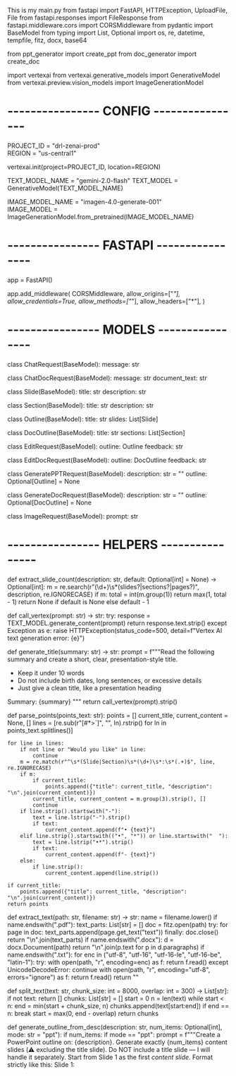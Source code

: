 This is my main.py
from fastapi import FastAPI, HTTPException, UploadFile, File
from fastapi.responses import FileResponse
from fastapi.middleware.cors import CORSMiddleware
from pydantic import BaseModel
from typing import List, Optional
import os, re, datetime, tempfile, fitz, docx, base64

from ppt_generator import create_ppt
from doc_generator import create_doc

import vertexai
from vertexai.generative_models import GenerativeModel
from vertexai.preview.vision_models import ImageGenerationModel

# ---------------- CONFIG ----------------
PROJECT_ID = "drl-zenai-prod"  
REGION = "us-central1"

vertexai.init(project=PROJECT_ID, location=REGION)

TEXT_MODEL_NAME = "gemini-2.0-flash"
TEXT_MODEL = GenerativeModel(TEXT_MODEL_NAME)

IMAGE_MODEL_NAME = "imagen-4.0-generate-001"  
IMAGE_MODEL = ImageGenerationModel.from_pretrained(IMAGE_MODEL_NAME)

# ---------------- FASTAPI ----------------
app = FastAPI()

app.add_middleware(
    CORSMiddleware,
    allow_origins=["*"],
    allow_credentials=True,
    allow_methods=["*"],
    allow_headers=["*"],
)

# ---------------- MODELS ----------------
class ChatRequest(BaseModel):
    message: str

class ChatDocRequest(BaseModel):
    message: str
    document_text: str

class Slide(BaseModel):
    title: str
    description: str

class Section(BaseModel):
    title: str
    description: str

class Outline(BaseModel):
    title: str
    slides: List[Slide]

class DocOutline(BaseModel):
    title: str
    sections: List[Section]

class EditRequest(BaseModel):
    outline: Outline
    feedback: str

class EditDocRequest(BaseModel):
    outline: DocOutline
    feedback: str

class GeneratePPTRequest(BaseModel):
    description: str = ""
    outline: Optional[Outline] = None

class GenerateDocRequest(BaseModel):
    description: str = ""
    outline: Optional[DocOutline] = None

class ImageRequest(BaseModel):
    prompt: str


# ---------------- HELPERS ----------------
def extract_slide_count(description: str, default: Optional[int] = None) -> Optional[int]:
    m = re.search(r"(\d+)\s*(slides?|sections?|pages?)", description, re.IGNORECASE)
    if m:
        total = int(m.group(1))
        return max(1, total - 1)
    return None if default is None else default - 1

def call_vertex(prompt: str) -> str:
    try:
        response = TEXT_MODEL.generate_content(prompt)
        return response.text.strip()
    except Exception as e:
        raise HTTPException(status_code=500, detail=f"Vertex AI text generation error: {e}")

def generate_title(summary: str) -> str:
    prompt = f"""Read the following summary and create a short, clear, presentation-style title.
- Keep it under 10 words
- Do not include birth dates, long sentences, or excessive details
- Just give a clean title, like a presentation heading

Summary:
{summary}
"""
    return call_vertex(prompt).strip()

def parse_points(points_text: str):
    points = []
    current_title, current_content = None, []
    lines = [re.sub(r"[#*>`]", "", ln).rstrip() for ln in points_text.splitlines()]

    for line in lines:
        if not line or "Would you like" in line:
            continue
        m = re.match(r"^\s*(Slide|Section)\s*(\d+)\s*:\s*(.+)$", line, re.IGNORECASE)
        if m:
            if current_title:
                points.append({"title": current_title, "description": "\n".join(current_content)})
            current_title, current_content = m.group(3).strip(), []
            continue
        if line.strip().startswith("-"):
            text = line.lstrip("-").strip()
            if text:
                current_content.append(f"• {text}")
        elif line.strip().startswith(("•", "*")) or line.startswith("  "):
            text = line.lstrip("•*").strip()
            if text:
                current_content.append(f"- {text}")
        else:
            if line.strip():
                current_content.append(line.strip())

    if current_title:
        points.append({"title": current_title, "description": "\n".join(current_content)})
    return points

def extract_text(path: str, filename: str) -> str:
    name = filename.lower()
    if name.endswith(".pdf"):
        text_parts: List[str] = []
        doc = fitz.open(path)
        try:
            for page in doc:
                text_parts.append(page.get_text("text"))
        finally:
            doc.close()
        return "\n".join(text_parts)
    if name.endswith(".docx"):
        d = docx.Document(path)
        return "\n".join(p.text for p in d.paragraphs)
    if name.endswith(".txt"):
        for enc in ("utf-8", "utf-16", "utf-16-le", "utf-16-be", "latin-1"):
            try:
                with open(path, "r", encoding=enc) as f:
                    return f.read()
            except UnicodeDecodeError:
                continue
        with open(path, "r", encoding="utf-8", errors="ignore") as f:
            return f.read()
    return ""

def split_text(text: str, chunk_size: int = 8000, overlap: int = 300) -> List[str]:
    if not text:
        return []
    chunks: List[str] = []
    start = 0
    n = len(text)
    while start < n:
        end = min(start + chunk_size, n)
        chunks.append(text[start:end])
        if end == n:
            break
        start = max(0, end - overlap)
    return chunks

def generate_outline_from_desc(description: str, num_items: Optional[int], mode: str = "ppt"):
    if num_items:
        if mode == "ppt":
            prompt = f"""Create a PowerPoint outline on: {description}.
Generate exactly {num_items} content slides (⚠️ excluding the title slide).
Do NOT include a title slide — I will handle it separately.
Start from Slide 1 as the first *content slide*.
Format strictly like this:
Slide 1: <Title>
- Bullet
- Bullet
- Bullet
"""
        else:
            prompt = f"""Create a detailed Document outline on: {description}.
Generate exactly {num_items} sections (treat each section as roughly one page).
Each section should have:
- A section title
- 2–3 descriptive paragraphs (5–7 sentences each).
Do NOT use bullet points.
Format strictly like this:
Section 1: <Title>
<Paragraph 1>
<Paragraph 2>
<Paragraph 3>
"""
    else:
        if mode == "ppt":
            prompt = f"""Create a PowerPoint outline on: {description}.
Decide the most appropriate number of content slides (⚠️ excluding the title slide).
Each slide should have a short title and 3–4 bullet points.
The short title should be a single line not a double line
Do NOT include a title slide — I will handle it separately.
Format strictly like this:
Slide 1: <Title>
- Bullet
- Bullet
- Bullet
"""
        else:
            prompt = f"""Create a detailed Document outline on: {description}.
Decide the most appropriate number of sections (treat each section as roughly one page).
Each section should have:
- A section title
- 2–3 descriptive paragraphs (5–7 sentences each).
Do NOT use bullet points.
Format strictly like this:
Section 1: <Title>
<Paragraphs...>
"""
    points_text = call_vertex(prompt)
    return parse_points(points_text)

def summarize_long_text(full_text: str) -> str:
    chunks = split_text(full_text)
    if len(chunks) <= 1:
        return call_vertex(f"Summarize the following text in detail:\n\n{full_text}")
    partial_summaries = []
    for idx, ch in enumerate(chunks, start=1):
        mapped = call_vertex(f"Summarize this part of a longer document:\n\n{ch}")
        partial_summaries.append(f"Chunk {idx}:\n{mapped.strip()}")
    combined = "\n\n".join(partial_summaries)
    return call_vertex(f"Combine these summaries into one clean, well-structured summary:\n\n{combined}")

def sanitize_filename(name: str) -> str:
    return re.sub(r'[^A-Za-z0-9_.-]', '_', name)

def clean_title(title: str) -> str:
    return re.sub(r"\s*\(.*?\)", "", title).strip()

def save_temp_image(image_bytes, idx, title):
    output_dir = os.path.join(os.path.dirname(__file__), "generated_files", "images")
    os.makedirs(output_dir, exist_ok=True)
    safe_title = re.sub(r'[^A-Za-z0-9_.-]', '_', title)[:30]
    filename = f"{safe_title}_{idx}.png"
    filepath = os.path.join(output_dir, filename)
    with open(filepath, "wb") as f:
        f.write(image_bytes)
    return filepath

def should_generate_image(title: str, description: str) -> bool:
    """
    Decide if a slide/section really needs an image.
    Images should only be generated when a visual will
    add significant clarity (e.g., charts, diagrams, processes, comparisons).
    Avoid images for generic intro, text-heavy, or conclusion slides.
    """
    prompt = f"""
    You are deciding if an image is TRULY necessary for a presentation slide.

    Title: {title}
    Content: {description}

    Rules:
    - Say "YES" ONLY if a clear visual, diagram, chart, or illustration
      would help explain this content.
    - Say "NO" for general text slides, introductions, conclusions,
      or content that does not need a visual.
    - Avoid making every slide have an image.

    Answer strictly with YES or NO.
    """

    try:
        decision = call_vertex(prompt).strip().upper()
        return decision.startswith("Y")
    except:
        return False


def generate_images_for_points(points, mode="ppt"):
    """Generate images only for slides/sections where it's useful.
    It is not needed for each and every slide.
    Not all slides should have images."""
    images = []
    for idx, item in enumerate(points, start=1):
        if should_generate_image(item['title'], item['description']):
            img_prompt = (
                f"An illustration for a {mode.upper()} section titled '{item['title']}'. "
                f"Content: {item['description']}. "
                f"Style: professional, modern, clean, infographic look."
            )
            try:
                resp = IMAGE_MODEL.generate_images(prompt=img_prompt, number_of_images=1)
                if resp.images and hasattr(resp.images[0], "_image_bytes"):
                    img_bytes = resp.images[0]._image_bytes
                else:
                    img_bytes = None

                if img_bytes:
                    img_path = save_temp_image(img_bytes, idx, item["title"])
                    images.append(img_path)
                else:
                    images.append(None)
            except Exception as e:
                print(f"⚠️ Image generation failed for {mode} {idx}: {e}")
                images.append(None)
        else:
            images.append(None)
    return images


# ---------------- ROUTES ----------------
@app.post("/chat")
def chat(req: ChatRequest):
    reply = call_vertex(req.message)
    return {"response": reply}

@app.post("/upload/")
async def upload(file: UploadFile = File(...)):
    with tempfile.NamedTemporaryFile(delete=False) as tmp:
        tmp.write(await file.read())
        tmp_path = tmp.name
    try:
        text = extract_text(tmp_path, file.filename)
    finally:
        try: os.remove(tmp_path)
        except Exception: pass
    if not text or not text.strip():
        raise HTTPException(status_code=400, detail="Unsupported, empty, or unreadable file content.")
    try:
        summary = summarize_long_text(text)
        title = generate_title(summary) or os.path.splitext(file.filename)[0]
        return {
            "filename": file.filename,
            "chars": len(text),
            "chunks": len(split_text(text)),
            "title": title,
            "summary": summary,
        }
    except Exception as e:
        raise HTTPException(status_code=502, detail=f"Summarization failed: {e}")

@app.post("/generate-ppt-outline")
def generate_ppt_outline(request: GeneratePPTRequest):
    title = generate_title(request.description)
    num_content_slides = extract_slide_count(request.description, default=None)
    points = generate_outline_from_desc(request.description, num_content_slides, mode="ppt")
    return {"title": title, "slides": points}

@app.post("/generate-ppt")
def generate_ppt(req: GeneratePPTRequest):
    if req.outline:
        title = clean_title(req.outline.title) or "Presentation"
        points = [{"title": clean_title(s.title), "description": s.description} for s in req.outline.slides]
    else:
        title = clean_title(generate_title(req.description))
        num_content_slides = extract_slide_count(req.description, default=None)
        points = generate_outline_from_desc(req.description, num_content_slides, mode="ppt")

    images = generate_images_for_points(points, mode="ppt")

    output_dir = os.path.join(os.path.dirname(__file__), "generated_files")
    os.makedirs(output_dir, exist_ok=True)
    filename = os.path.join(output_dir, f"{sanitize_filename(title)}.pptx")

    create_ppt(title, points, filename=filename, images=images)

    return FileResponse(filename,
        media_type="application/vnd.openxmlformats-officedocument.presentationml.presentation",
        filename=os.path.basename(filename)
    )

@app.post("/generate-doc-outline")
def generate_doc_outline(request: GenerateDocRequest):
    title = generate_title(request.description)
    num_sections = extract_slide_count(request.description, default=None)
    points = generate_outline_from_desc(request.description, num_sections, mode="doc")
    return {"title": title, "sections": points}

@app.post("/generate-doc")
def generate_doc(req: GenerateDocRequest):
    if req.outline:
        title = clean_title(req.outline.title) or "Document"
        points = [{"title": clean_title(s.title), "description": s.description} for s in req.outline.sections]
    else:
        title = clean_title(generate_title(req.description))
        num_sections = extract_slide_count(req.description, default=None)
        points = generate_outline_from_desc(req.description, num_sections, mode="doc")

    images = generate_images_for_points(points, mode="doc")

    output_dir = os.path.join(os.path.dirname(__file__), "generated_files")
    os.makedirs(output_dir, exist_ok=True)
    filename = os.path.join(output_dir, f"{sanitize_filename(title)}.docx")

    create_doc(title, points, filename=filename, images=images)

    return FileResponse(filename,
        media_type="application/vnd.openxmlformats-officedocument.wordprocessingml.document",
        filename=os.path.basename(filename)
    )

@app.post("/chat-doc")
def chat_with_doc(req: ChatDocRequest):
    prompt = f"""
    You are an assistant answering based only on the provided document.
    Document:
    {req.document_text}

    Question:
    {req.message}

    Answer clearly and concisely using only the document content.
    """
    try:
        reply = call_vertex(prompt)
        return {"response": reply}
    except Exception as e:
        raise HTTPException(status_code=500, detail=f"Chat-with-doc failed: {e}")

@app.post("/generate-image")
def generate_image(req: ImageRequest):
    try:
        resp = IMAGE_MODEL.generate_images(prompt=req.prompt, number_of_images=1)

        if resp.images and hasattr(resp.images[0], "_image_bytes"):
            img_bytes = resp.images[0]._image_bytes
        else:
            raise HTTPException(status_code=500, detail="Image generation failed")

        output_dir = os.path.join(os.path.dirname(__file__), "generated_files", "images")
        os.makedirs(output_dir, exist_ok=True)
        filename = os.path.join(output_dir, f"generated_{datetime.datetime.now().strftime('%Y%m%d_%H%M%S')}.png")

        with open(filename, "wb") as f:
            f.write(img_bytes)

        return FileResponse(filename, media_type="image/png", filename=os.path.basename(filename))

    except Exception as e:
        raise HTTPException(status_code=500, detail=f"Image generation error: {e}")

@app.get("/health")
def health():
    return {"status": "ok", "text_model": TEXT_MODEL_NAME, "image_model": IMAGE_MODEL_NAME}

@app.post("/edit-ppt-outline")
def edit_ppt_outline(req: EditRequest):
    outline_text = "\n".join(
        [f"Slide {i+1}: {s.title}\n{s.description}" for i, s in enumerate(req.outline.slides)]
    )
    prompt = f"""
    You are an assistant improving a PowerPoint outline.

    Current Outline:
    Title: {req.outline.title}
    {outline_text}

    Feedback:
    {req.feedback}

    Task:
    - Apply the feedback to refine/improve the outline.
    - Return the updated outline with the same format:
      Slide 1: <Title>
      - Bullet
      - Bullet
    - Do NOT add a title slide (I will handle it).
    """
    try:
        updated_points = parse_points(call_vertex(prompt))
        return {"title": req.outline.title, "slides": updated_points}
    except Exception as e:
        raise HTTPException(status_code=500, detail=f"PPT outline editing failed: {e}")

@app.post("/edit-doc-outline")
def edit_doc_outline(req: EditDocRequest):
    outline_text = "\n".join(
        [f"Section {i+1}: {s.title}\n{s.description}" for i, s in enumerate(req.outline.sections)]
    )
    prompt = f"""
    You are an assistant improving a Document outline.

    Current Outline:
    Title: {req.outline.title}
    {outline_text}

    Feedback:
    {req.feedback}

    Task:
    - Apply the feedback to refine/improve the outline.
    - Return the updated outline with the same format:
      Section 1: <Title>
      <Paragraph 1>
      <Paragraph 2>
      <Paragraph 3>
    - Avoid bullet points, use prose.
    """
    try:
        updated_points = parse_points(call_vertex(prompt))
        return {"title": req.outline.title, "sections": updated_points}
    except Exception as e:
        raise HTTPException(status_code=500, detail=f"Doc outline editing failed: {e}")

This is my app.py
import copy
import requests
import streamlit as st

BACKEND_URL = "http://127.0.0.1:8000"  

st.set_page_config(page_title="AI Productivity Suite", layout="wide")
st.title("Chatbot")

# ---------------- Helpers ----------------
def extract_filename_from_cd(resp):
    cd = resp.headers.get("content-disposition", "")
    if "filename=" in cd:
        return cd.split("filename=")[-1].strip().strip('"')
    return None

def render_outline_preview(outline_data, mode="ppt"):
    if not outline_data:
        st.info("No outline available.")
        return False

    title = outline_data.get("title", "Untitled")
    items = outline_data.get("slides", []) if mode == "ppt" else outline_data.get("sections", [])
    st.subheader(f"📝 Preview Outline: {title}")

    for idx, item in enumerate(items, start=1):
        item_title = item.get("title", f"{'Slide' if mode=='ppt' else 'Section'} {idx}")
        item_desc = item.get("description", "")
        with st.expander(f"{'Slide' if mode=='ppt' else 'Section'} {idx}: {item_title}", expanded=False):
            st.markdown(item_desc.replace("\n", "\n\n"))
    return len(items) > 0


# ---------------- STATE ----------------
defaults = {
    "messages": [],
    "outline_chat": None,
    "outline_mode": None,  # "ppt" or "doc"
    "generated_files": [],
    "summary_text": None,
    "summary_title": None,
    "doc_chat_history": [],
    "outline_from_summary": None,
    "generated_images": [],  # store past generated images
}
for key, val in defaults.items():
    if key not in st.session_state:
        st.session_state[key] = val


# ---------------- CHAT HISTORY ----------------
for role, content in st.session_state.messages:
    with st.chat_message(role):
        st.markdown(content)

# ---------------- Past Generated Files ----------------
for i, file_info in enumerate(st.session_state.generated_files):
    with st.chat_message("assistant"):
        if file_info["type"] == "ppt":
            st.markdown("✅ PPT generated earlier! Download below:")
            st.download_button(
                "⬇️ Download PPT",
                data=file_info["content"] if file_info["content"] else b"",
                file_name=file_info["filename"],
                mime="application/vnd.openxmlformats-officedocument.presentationml.presentation",
                key=f"past_download_ppt_{i}"
            )
        elif file_info["type"] == "doc":
            st.markdown("✅ Document generated earlier! Download below:")
            st.download_button(
                "⬇️ Download Document",
                data=file_info["content"] if file_info["content"] else b"",
                file_name=file_info["filename"],
                mime="application/vnd.openxmlformats-officedocument.wordprocessingml.document",
                key=f"past_download_doc_{i}"
            )

# ---------------- Past Generated Images ----------------
for i, img_info in enumerate(st.session_state.generated_images):
    with st.chat_message("assistant"):
        st.markdown("🖼️ Image generated earlier:")
        st.image(img_info["content"], caption=img_info["filename"], use_container_width=True)
        st.download_button(
            "⬇️ Download Image",
            data=img_info["content"],
            file_name=img_info["filename"],
            mime="image/png",
            key=f"past_download_img_{i}"
        )

# ---------------- GENERAL CHAT ----------------
if prompt := st.chat_input("Type a message, ask for a PPT or DOC..."):
    st.session_state.messages.append(("user", prompt))
    text = prompt.lower()

    try:
        if "ppt" in text or "presentation" in text or "slides" in text:
            with st.spinner("Generating PPT outline..."):
                resp = requests.post(f"{BACKEND_URL}/generate-ppt-outline", json={"description": prompt}, timeout=120)
                if resp.status_code == 200:
                    st.session_state.outline_chat = resp.json()
                    st.session_state.outline_mode = "ppt"
                    st.session_state.messages.append(("assistant", "✅ PPT outline generated! Preview below."))
                else:
                    st.session_state.messages.append(("assistant", f"❌ PPT outline failed: {resp.text}"))

        elif "doc" in text or "document" in text or "report" in text or "pages" in text or "sections" in text:
            with st.spinner("Generating DOC outline..."):
                resp = requests.post(f"{BACKEND_URL}/generate-doc-outline", json={"description": prompt}, timeout=120)
                if resp.status_code == 200:
                    st.session_state.outline_chat = resp.json()
                    st.session_state.outline_mode = "doc"
                    st.session_state.messages.append(("assistant", "✅ DOC outline generated! Preview below."))
                else:
                    st.session_state.messages.append(("assistant", f"❌ DOC outline failed: {resp.text}"))

        elif "image" in text or "picture" in text or "photo" in text:
            with st.spinner("Generating Image..."):
                resp = requests.post(f"{BACKEND_URL}/generate-image", json={"prompt": prompt}, timeout=180)
                if resp.status_code == 200:
                    img_bytes = resp.content
                    filename = extract_filename_from_cd(resp) or f"image_{len(st.session_state.generated_images)+1}.png"

                    # Store image
                    st.session_state.generated_images.append({
                        "filename": filename,
                        "content": img_bytes,
                    })

                    # Show image directly
                    st.image(img_bytes, caption=filename, use_container_width=True)

                    # Download button
                    st.download_button(
                        "⬇️ Download Image",
                        data=img_bytes,
                        file_name=filename,
                        mime="image/png",
                        key=f"download_img_{filename}"
                    )

                    st.session_state.messages.append(("assistant", "✅ Image generated!"))
                else:
                    st.session_state.messages.append(("assistant", f"❌ Image generation failed: {resp.text}"))

        else:
            resp = requests.post(f"{BACKEND_URL}/chat", json={"message": prompt}, timeout=60)
            bot_reply = resp.json().get("response", "⚠️ Error")
            st.session_state.messages.append(("assistant", bot_reply))

    except Exception as e:
        st.session_state.messages.append(("assistant", f"⚠️ Backend error: {e}"))

    st.rerun()

# ---------------- OUTLINE PREVIEW + ACTIONS ----------------
if st.session_state.outline_chat:
    mode = st.session_state.outline_mode
    outline = st.session_state.outline_chat

    render_outline_preview(outline, mode=mode)

    new_title = st.text_input("📌 Edit Title", value=outline.get("title", "Untitled"), key=f"title_{mode}")
    feedback_box = st.text_area("✏️ Feedback for outline (optional):", value="", key=f"feedback_chat_{mode}")
    col1, col2 = st.columns(2)

    with col1:
        if st.button("🔄 Apply Feedback"):
            with st.spinner("Updating outline..."):
                try:
                    edit_payload = {"outline": outline, "feedback": feedback_box}
                    endpoint = f"{BACKEND_URL}/edit-ppt-outline" if mode == "ppt" else f"{BACKEND_URL}/edit-doc-outline"
                    resp = requests.post(endpoint, json=edit_payload, timeout=120)
                    if resp.status_code == 200:
                        updated_outline = resp.json()
                        updated_outline["title"] = new_title.strip() if new_title else updated_outline["title"]
                        st.session_state.outline_chat = updated_outline
                        st.success("✅ Outline updated!")
                        st.rerun()
                    else:
                        st.error(f"❌ Edit failed: {resp.status_code} — {resp.text}")
                except Exception as e:
                    st.error(f"❌ Edit error: {e}")

    with col2:
        if st.button(f"✅ Generate {mode.upper()}"):
            with st.spinner(f"Generating {mode.upper()}..."):
                try:
                    outline_to_send = copy.deepcopy(outline)
                    outline_to_send["title"] = new_title.strip() if new_title else outline_to_send["title"]

                    endpoint = f"{BACKEND_URL}/generate-ppt" if mode == "ppt" else f"{BACKEND_URL}/generate-doc"
                    resp = requests.post(endpoint, json={"outline": outline_to_send}, timeout=180)
                    if resp.status_code == 200:
                        filename = extract_filename_from_cd(resp) or (
                            "presentation.pptx" if mode == "ppt" else "document.docx"
                        )

                        st.success(f"✅ {mode.upper()} generated successfully!")
                        st.download_button(
                            f"⬇️ Download {mode.upper()}",
                            data=resp.content if resp.content else b"",
                            file_name=filename,
                            mime="application/vnd.openxmlformats-officedocument.presentationml.presentation"
                                 if mode == "ppt"
                                 else "application/vnd.openxmlformats-officedocument.wordprocessingml.document",
                            key=f"download_{mode}_{filename}"
                        )

                        st.session_state.generated_files.append({
                            "type": mode,
                            "filename": filename,
                            "content": resp.content,
                        })

                        st.session_state.outline_chat = None
                    else:
                        st.error(f"❌ Generation failed: {resp.status_code} — {resp.text}")
                except Exception as e:
                    st.error(f"❌ Generation error: {e}")


# ---------------- DOC UPLOAD SECTION ----------------
uploaded_file = st.file_uploader("📂 Upload a document", type=["pdf", "docx", "txt", "md"])

if uploaded_file is not None:
    with st.spinner("Processing uploaded file..."):
        files = {"file": (uploaded_file.name, uploaded_file.getvalue(), uploaded_file.type or "application/octet-stream")}
        try:
            res = requests.post(f"{BACKEND_URL}/upload/", files=files, timeout=180)
        except Exception as e:
            st.error(f"❌ Summarizer backend error: {e}")
            res = None

    if res and res.status_code == 200:
        data = res.json()
        st.session_state.summary_text = data.get("summary", "")
        st.session_state.summary_title = data.get("title", "Summary")
        st.success(f"✅ Document uploaded! Suggested Title: **{st.session_state.summary_title}**. You can now chat with it.")


# ---------------- CHAT WITH DOCUMENT ----------------
if st.session_state.summary_text:
    st.markdown("💬 **Chat with your uploaded document**")

    for role, content in st.session_state.doc_chat_history:
        with st.chat_message(role):
            st.markdown(content)

    if doc_prompt := st.chat_input("Ask a question about the uploaded document..."):
        st.session_state.doc_chat_history.append(("user", doc_prompt))
        text = doc_prompt.lower()

        try:
            if "ppt" in text or "presentation" in text or "slides" in text:
                with st.spinner("Generating PPT outline from document..."):
                    resp = requests.post(
                        f"{BACKEND_URL}/generate-ppt-outline",
                        json={"description": st.session_state.summary_text + "\n\n" + doc_prompt},
                        timeout=180,
                    )
                    if resp.status_code == 200:
                        outline_data = resp.json()
                        outline_data["title"] = st.session_state.summary_title
                        st.session_state.outline_from_summary = outline_data
                        st.session_state.outline_mode = "ppt"
                        st.session_state.doc_chat_history.append(("assistant", "✅ Generated PPT outline from document. Preview below."))
                    else:
                        st.session_state.doc_chat_history.append(("assistant", f"❌ PPT outline failed: {resp.text}"))

            elif "doc" in text or "document" in text or "report" in text or "pages" in text or "sections" in text:
                with st.spinner("Generating DOC outline from document..."):
                    resp = requests.post(
                        f"{BACKEND_URL}/generate-doc-outline",
                        json={"description": st.session_state.summary_text + "\n\n" + doc_prompt},
                        timeout=180,
                    )
                    if resp.status_code == 200:
                        outline_data = resp.json()
                        outline_data["title"] = st.session_state.summary_title
                        st.session_state.outline_from_summary = outline_data
                        st.session_state.outline_mode = "doc"
                        st.session_state.doc_chat_history.append(("assistant", "✅ Generated DOC outline from document. Preview below."))
                    else:
                        st.session_state.doc_chat_history.append(("assistant", f"❌ DOC outline failed: {resp.text}"))

            else:
                resp = requests.post(
                    f"{BACKEND_URL}/chat-doc",
                    json={"message": doc_prompt, "document_text": st.session_state.summary_text},
                    timeout=120,
                )
                if resp.status_code == 200:
                    answer = resp.json().get("response", "⚠️ No answer")
                else:
                    answer = f"❌ Error: {resp.status_code} — {resp.text}"
                st.session_state.doc_chat_history.append(("assistant", answer))

        except Exception as e:
            st.session_state.doc_chat_history.append(("assistant", f"⚠️ Backend error: {e}"))

        st.rerun()


# ---------------- OUTLINE FROM UPLOAD ----------------
if st.session_state.outline_from_summary:
    mode = st.session_state.outline_mode
    outline_preview = st.session_state.outline_from_summary

    render_outline_preview(outline_preview, mode=mode)

    new_title_upload = st.text_input("📌 Edit Title (Upload Flow)", value=outline_preview.get("title", "Untitled"), key=f"title_upload_{mode}")
    feedback_box = st.text_area("✏️ Feedback for outline (optional):", value="", key=f"feedback_upload_{mode}")
    col1, col2 = st.columns(2)

    with col1:
        if st.button("🔄 Apply Feedback (Upload Flow)"):
            with st.spinner("Applying feedback..."):
                edit_payload = {"outline": outline_preview, "feedback": feedback_box}
                endpoint = f"{BACKEND_URL}/edit-ppt-outline" if mode == "ppt" else f"{BACKEND_URL}/edit-doc-outline"
                edit_resp = requests.post(endpoint, json=edit_payload, timeout=120)
                if edit_resp.status_code == 200:
                    updated_outline = edit_resp.json()
                    updated_outline["title"] = new_title_upload.strip() if new_title_upload else updated_outline["title"]
                    st.session_state.outline_from_summary = updated_outline
                    st.success("✅ Outline updated")
                else:
                    st.error(f"❌ Edit failed: {edit_resp.status_code} — {edit_resp.text}")

    with col2:
        if st.button(f"✅ Generate {mode.upper()} (Upload Flow)"):
            with st.spinner(f"Generating {mode.upper()}..."):
                outline_to_send = copy.deepcopy(outline_preview)
                outline_to_send["title"] = new_title_upload.strip() if new_title_upload else outline_to_send["title"]

                endpoint = f"{BACKEND_URL}/generate-ppt" if mode == "ppt" else f"{BACKEND_URL}/generate-doc"
                file_resp = requests.post(endpoint, json={"outline": outline_to_send}, timeout=180)
                if file_resp.status_code == 200:
                    filename = extract_filename_from_cd(file_resp) or (
                        "presentation.pptx" if mode == "ppt" else "document.docx"
                    )

                    st.success(f"✅ {mode.upper()} generated successfully!")
                    st.download_button(
                        f"⬇️ Download {mode.upper()}",
                        data=file_resp.content if file_resp.content else b"",
                        file_name=filename,
                        mime="application/vnd.openxmlformats-officedocument.presentationml.presentation"
                             if mode == "ppt"
                             else "application/vnd.openxmlformats-officedocument.wordprocessingml.document",
                        key=f"download_upload_{mode}_{filename}"
                    )

                    st.session_state.generated_files.append({
                        "type": mode,
                        "filename": filename,
                        "content": file_resp.content,
                    })
                else:
                    st.error(f"❌ Generation failed: {file_resp.status_code} — {file_resp.text}")
This is my ppt_generator.py
import copy
import requests
import streamlit as st

BACKEND_URL = "http://127.0.0.1:8000"  

st.set_page_config(page_title="AI Productivity Suite", layout="wide")
st.title("Chatbot")

# ---------------- Helpers ----------------
def extract_filename_from_cd(resp):
    cd = resp.headers.get("content-disposition", "")
    if "filename=" in cd:
        return cd.split("filename=")[-1].strip().strip('"')
    return None

def render_outline_preview(outline_data, mode="ppt"):
    if not outline_data:
        st.info("No outline available.")
        return False

    title = outline_data.get("title", "Untitled")
    items = outline_data.get("slides", []) if mode == "ppt" else outline_data.get("sections", [])
    st.subheader(f"📝 Preview Outline: {title}")

    for idx, item in enumerate(items, start=1):
        item_title = item.get("title", f"{'Slide' if mode=='ppt' else 'Section'} {idx}")
        item_desc = item.get("description", "")
        with st.expander(f"{'Slide' if mode=='ppt' else 'Section'} {idx}: {item_title}", expanded=False):
            st.markdown(item_desc.replace("\n", "\n\n"))
    return len(items) > 0


# ---------------- STATE ----------------
defaults = {
    "messages": [],
    "outline_chat": None,
    "outline_mode": None,  # "ppt" or "doc"
    "generated_files": [],
    "summary_text": None,
    "summary_title": None,
    "doc_chat_history": [],
    "outline_from_summary": None,
    "generated_images": [],  # store past generated images
}
for key, val in defaults.items():
    if key not in st.session_state:
        st.session_state[key] = val


# ---------------- CHAT HISTORY ----------------
for role, content in st.session_state.messages:
    with st.chat_message(role):
        st.markdown(content)

# ---------------- Past Generated Files ----------------
for i, file_info in enumerate(st.session_state.generated_files):
    with st.chat_message("assistant"):
        if file_info["type"] == "ppt":
            st.markdown("✅ PPT generated earlier! Download below:")
            st.download_button(
                "⬇️ Download PPT",
                data=file_info["content"] if file_info["content"] else b"",
                file_name=file_info["filename"],
                mime="application/vnd.openxmlformats-officedocument.presentationml.presentation",
                key=f"past_download_ppt_{i}"
            )
        elif file_info["type"] == "doc":
            st.markdown("✅ Document generated earlier! Download below:")
            st.download_button(
                "⬇️ Download Document",
                data=file_info["content"] if file_info["content"] else b"",
                file_name=file_info["filename"],
                mime="application/vnd.openxmlformats-officedocument.wordprocessingml.document",
                key=f"past_download_doc_{i}"
            )

# ---------------- Past Generated Images ----------------
for i, img_info in enumerate(st.session_state.generated_images):
    with st.chat_message("assistant"):
        st.markdown("🖼️ Image generated earlier:")
        st.image(img_info["content"], caption=img_info["filename"], use_container_width=True)
        st.download_button(
            "⬇️ Download Image",
            data=img_info["content"],
            file_name=img_info["filename"],
            mime="image/png",
            key=f"past_download_img_{i}"
        )

# ---------------- GENERAL CHAT ----------------
if prompt := st.chat_input("Type a message, ask for a PPT or DOC..."):
    st.session_state.messages.append(("user", prompt))
    text = prompt.lower()

    try:
        if "ppt" in text or "presentation" in text or "slides" in text:
            with st.spinner("Generating PPT outline..."):
                resp = requests.post(f"{BACKEND_URL}/generate-ppt-outline", json={"description": prompt}, timeout=120)
                if resp.status_code == 200:
                    st.session_state.outline_chat = resp.json()
                    st.session_state.outline_mode = "ppt"
                    st.session_state.messages.append(("assistant", "✅ PPT outline generated! Preview below."))
                else:
                    st.session_state.messages.append(("assistant", f"❌ PPT outline failed: {resp.text}"))

        elif "doc" in text or "document" in text or "report" in text or "pages" in text or "sections" in text:
            with st.spinner("Generating DOC outline..."):
                resp = requests.post(f"{BACKEND_URL}/generate-doc-outline", json={"description": prompt}, timeout=120)
                if resp.status_code == 200:
                    st.session_state.outline_chat = resp.json()
                    st.session_state.outline_mode = "doc"
                    st.session_state.messages.append(("assistant", "✅ DOC outline generated! Preview below."))
                else:
                    st.session_state.messages.append(("assistant", f"❌ DOC outline failed: {resp.text}"))

        elif "image" in text or "picture" in text or "photo" in text:
            with st.spinner("Generating Image..."):
                resp = requests.post(f"{BACKEND_URL}/generate-image", json={"prompt": prompt}, timeout=180)
                if resp.status_code == 200:
                    img_bytes = resp.content
                    filename = extract_filename_from_cd(resp) or f"image_{len(st.session_state.generated_images)+1}.png"

                    # Store image
                    st.session_state.generated_images.append({
                        "filename": filename,
                        "content": img_bytes,
                    })

                    # Show image directly
                    st.image(img_bytes, caption=filename, use_container_width=True)

                    # Download button
                    st.download_button(
                        "⬇️ Download Image",
                        data=img_bytes,
                        file_name=filename,
                        mime="image/png",
                        key=f"download_img_{filename}"
                    )

                    st.session_state.messages.append(("assistant", "✅ Image generated!"))
                else:
                    st.session_state.messages.append(("assistant", f"❌ Image generation failed: {resp.text}"))

        else:
            resp = requests.post(f"{BACKEND_URL}/chat", json={"message": prompt}, timeout=60)
            bot_reply = resp.json().get("response", "⚠️ Error")
            st.session_state.messages.append(("assistant", bot_reply))

    except Exception as e:
        st.session_state.messages.append(("assistant", f"⚠️ Backend error: {e}"))

    st.rerun()

# ---------------- OUTLINE PREVIEW + ACTIONS ----------------
if st.session_state.outline_chat:
    mode = st.session_state.outline_mode
    outline = st.session_state.outline_chat

    render_outline_preview(outline, mode=mode)

    new_title = st.text_input("📌 Edit Title", value=outline.get("title", "Untitled"), key=f"title_{mode}")
    feedback_box = st.text_area("✏️ Feedback for outline (optional):", value="", key=f"feedback_chat_{mode}")
    col1, col2 = st.columns(2)

    with col1:
        if st.button("🔄 Apply Feedback"):
            with st.spinner("Updating outline..."):
                try:
                    edit_payload = {"outline": outline, "feedback": feedback_box}
                    endpoint = f"{BACKEND_URL}/edit-ppt-outline" if mode == "ppt" else f"{BACKEND_URL}/edit-doc-outline"
                    resp = requests.post(endpoint, json=edit_payload, timeout=120)
                    if resp.status_code == 200:
                        updated_outline = resp.json()
                        updated_outline["title"] = new_title.strip() if new_title else updated_outline["title"]
                        st.session_state.outline_chat = updated_outline
                        st.success("✅ Outline updated!")
                        st.rerun()
                    else:
                        st.error(f"❌ Edit failed: {resp.status_code} — {resp.text}")
                except Exception as e:
                    st.error(f"❌ Edit error: {e}")

    with col2:
        if st.button(f"✅ Generate {mode.upper()}"):
            with st.spinner(f"Generating {mode.upper()}..."):
                try:
                    outline_to_send = copy.deepcopy(outline)
                    outline_to_send["title"] = new_title.strip() if new_title else outline_to_send["title"]

                    endpoint = f"{BACKEND_URL}/generate-ppt" if mode == "ppt" else f"{BACKEND_URL}/generate-doc"
                    resp = requests.post(endpoint, json={"outline": outline_to_send}, timeout=180)
                    if resp.status_code == 200:
                        filename = extract_filename_from_cd(resp) or (
                            "presentation.pptx" if mode == "ppt" else "document.docx"
                        )

                        st.success(f"✅ {mode.upper()} generated successfully!")
                        st.download_button(
                            f"⬇️ Download {mode.upper()}",
                            data=resp.content if resp.content else b"",
                            file_name=filename,
                            mime="application/vnd.openxmlformats-officedocument.presentationml.presentation"
                                 if mode == "ppt"
                                 else "application/vnd.openxmlformats-officedocument.wordprocessingml.document",
                            key=f"download_{mode}_{filename}"
                        )

                        st.session_state.generated_files.append({
                            "type": mode,
                            "filename": filename,
                            "content": resp.content,
                        })

                        st.session_state.outline_chat = None
                    else:
                        st.error(f"❌ Generation failed: {resp.status_code} — {resp.text}")
                except Exception as e:
                    st.error(f"❌ Generation error: {e}")


# ---------------- DOC UPLOAD SECTION ----------------
uploaded_file = st.file_uploader("📂 Upload a document", type=["pdf", "docx", "txt", "md"])

if uploaded_file is not None:
    with st.spinner("Processing uploaded file..."):
        files = {"file": (uploaded_file.name, uploaded_file.getvalue(), uploaded_file.type or "application/octet-stream")}
        try:
            res = requests.post(f"{BACKEND_URL}/upload/", files=files, timeout=180)
        except Exception as e:
            st.error(f"❌ Summarizer backend error: {e}")
            res = None

    if res and res.status_code == 200:
        data = res.json()
        st.session_state.summary_text = data.get("summary", "")
        st.session_state.summary_title = data.get("title", "Summary")
        st.success(f"✅ Document uploaded! Suggested Title: **{st.session_state.summary_title}**. You can now chat with it.")


# ---------------- CHAT WITH DOCUMENT ----------------
if st.session_state.summary_text:
    st.markdown("💬 **Chat with your uploaded document**")

    for role, content in st.session_state.doc_chat_history:
        with st.chat_message(role):
            st.markdown(content)

    if doc_prompt := st.chat_input("Ask a question about the uploaded document..."):
        st.session_state.doc_chat_history.append(("user", doc_prompt))
        text = doc_prompt.lower()

        try:
            if "ppt" in text or "presentation" in text or "slides" in text:
                with st.spinner("Generating PPT outline from document..."):
                    resp = requests.post(
                        f"{BACKEND_URL}/generate-ppt-outline",
                        json={"description": st.session_state.summary_text + "\n\n" + doc_prompt},
                        timeout=180,
                    )
                    if resp.status_code == 200:
                        outline_data = resp.json()
                        outline_data["title"] = st.session_state.summary_title
                        st.session_state.outline_from_summary = outline_data
                        st.session_state.outline_mode = "ppt"
                        st.session_state.doc_chat_history.append(("assistant", "✅ Generated PPT outline from document. Preview below."))
                    else:
                        st.session_state.doc_chat_history.append(("assistant", f"❌ PPT outline failed: {resp.text}"))

            elif "doc" in text or "document" in text or "report" in text or "pages" in text or "sections" in text:
                with st.spinner("Generating DOC outline from document..."):
                    resp = requests.post(
                        f"{BACKEND_URL}/generate-doc-outline",
                        json={"description": st.session_state.summary_text + "\n\n" + doc_prompt},
                        timeout=180,
                    )
                    if resp.status_code == 200:
                        outline_data = resp.json()
                        outline_data["title"] = st.session_state.summary_title
                        st.session_state.outline_from_summary = outline_data
                        st.session_state.outline_mode = "doc"
                        st.session_state.doc_chat_history.append(("assistant", "✅ Generated DOC outline from document. Preview below."))
                    else:
                        st.session_state.doc_chat_history.append(("assistant", f"❌ DOC outline failed: {resp.text}"))

            else:
                resp = requests.post(
                    f"{BACKEND_URL}/chat-doc",
                    json={"message": doc_prompt, "document_text": st.session_state.summary_text},
                    timeout=120,
                )
                if resp.status_code == 200:
                    answer = resp.json().get("response", "⚠️ No answer")
                else:
                    answer = f"❌ Error: {resp.status_code} — {resp.text}"
                st.session_state.doc_chat_history.append(("assistant", answer))

        except Exception as e:
            st.session_state.doc_chat_history.append(("assistant", f"⚠️ Backend error: {e}"))

        st.rerun()


# ---------------- OUTLINE FROM UPLOAD ----------------
if st.session_state.outline_from_summary:
    mode = st.session_state.outline_mode
    outline_preview = st.session_state.outline_from_summary

    render_outline_preview(outline_preview, mode=mode)

    new_title_upload = st.text_input("📌 Edit Title (Upload Flow)", value=outline_preview.get("title", "Untitled"), key=f"title_upload_{mode}")
    feedback_box = st.text_area("✏️ Feedback for outline (optional):", value="", key=f"feedback_upload_{mode}")
    col1, col2 = st.columns(2)

    with col1:
        if st.button("🔄 Apply Feedback (Upload Flow)"):
            with st.spinner("Applying feedback..."):
                edit_payload = {"outline": outline_preview, "feedback": feedback_box}
                endpoint = f"{BACKEND_URL}/edit-ppt-outline" if mode == "ppt" else f"{BACKEND_URL}/edit-doc-outline"
                edit_resp = requests.post(endpoint, json=edit_payload, timeout=120)
                if edit_resp.status_code == 200:
                    updated_outline = edit_resp.json()
                    updated_outline["title"] = new_title_upload.strip() if new_title_upload else updated_outline["title"]
                    st.session_state.outline_from_summary = updated_outline
                    st.success("✅ Outline updated")
                else:
                    st.error(f"❌ Edit failed: {edit_resp.status_code} — {edit_resp.text}")

    with col2:
        if st.button(f"✅ Generate {mode.upper()} (Upload Flow)"):
            with st.spinner(f"Generating {mode.upper()}..."):
                outline_to_send = copy.deepcopy(outline_preview)
                outline_to_send["title"] = new_title_upload.strip() if new_title_upload else outline_to_send["title"]

                endpoint = f"{BACKEND_URL}/generate-ppt" if mode == "ppt" else f"{BACKEND_URL}/generate-doc"
                file_resp = requests.post(endpoint, json={"outline": outline_to_send}, timeout=180)
                if file_resp.status_code == 200:
                    filename = extract_filename_from_cd(file_resp) or (
                        "presentation.pptx" if mode == "ppt" else "document.docx"
                    )

                    st.success(f"✅ {mode.upper()} generated successfully!")
                    st.download_button(
                        f"⬇️ Download {mode.upper()}",
                        data=file_resp.content if file_resp.content else b"",
                        file_name=filename,
                        mime="application/vnd.openxmlformats-officedocument.presentationml.presentation"
                             if mode == "ppt"
                             else "application/vnd.openxmlformats-officedocument.wordprocessingml.document",
                        key=f"download_upload_{mode}_{filename}"
                    )

                    st.session_state.generated_files.append({
                        "type": mode,
                        "filename": filename,
                        "content": file_resp.content,
                    })
                else:
                    st.error(f"❌ Generation failed: {file_resp.status_code} — {file_resp.text}")
